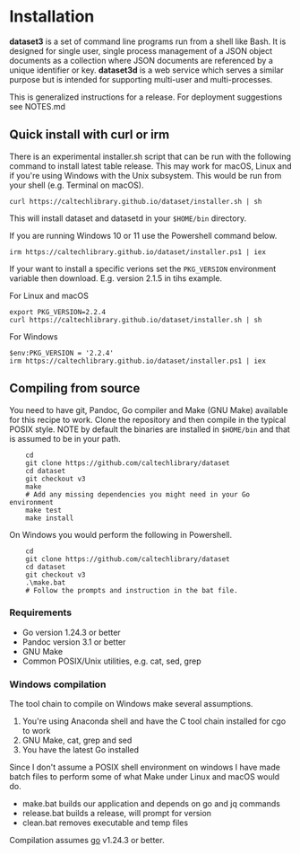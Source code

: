 Installation
============

__dataset3__ is a set of command line programs run from a shell like Bash. It is designed for single user, single process management of a JSON object documents as a collection where JSON documents are referenced by a unique identifier or key. __dataset3d__ is a web service which serves a similar purpose but is intended for supporting multi-user and multi-processes.

This is generalized instructions for a release.  For deployment suggestions see NOTES.md

Quick install with curl or irm
------------------------------

There is an experimental installer.sh script that can be run with the following command to install latest table release. This may  work for macOS, Linux and if you're using Windows with the Unix subsystem. This would be run from your shell (e.g. Terminal on macOS).

~~~
curl https://caltechlibrary.github.io/dataset/installer.sh | sh
~~~

This will install dataset and datasetd in your `$HOME/bin` directory.

If you are running Windows 10 or 11 use the Powershell command
below.

~~~
irm https://caltechlibrary.github.io/dataset/installer.ps1 | iex
~~~

If your want to install a specific verions set the `PKG_VERSION` environment
variable then download. E.g. version 2.1.5 in tihs example.

For Linux and macOS

~~~
export PKG_VERSION=2.2.4
curl https://caltechlibrary.github.io/dataset/installer.sh | sh
~~~

For Windows

~~~
$env:PKG_VERSION = '2.2.4'
irm https://caltechlibrary.github.io/dataset/installer.ps1 | iex
~~~

## Compiling from source

You need to have git, Pandoc, Go compiler and Make (GNU Make) available for 
this recipe to work.  Clone the repository and then compile in the typical
POSIX style. NOTE by default the binaries are installed in `$HOME/bin` and
that is assumed to be in your path.

```shell
    cd
    git clone https://github.com/caltechlibrary/dataset
    cd dataset
    git checkout v3
    make
    # Add any missing dependencies you might need in your Go environment
    make test
    make install
```

On Windows you would perform the following in Powershell.

```shell
    cd
    git clone https://github.com/caltechlibrary/dataset
    cd dataset
    git checkout v3
    .\make.bat
    # Follow the prompts and instruction in the bat file.
```


### Requirements

- Go version 1.24.3 or better
- Pandoc version 3.1 or better
- GNU Make
- Common POSIX/Unix utilities, e.g. cat, sed, grep

### Windows compilation

The tool chain to compile on Windows make several assumptions.

1. You're using Anaconda shell and have the C tool chain installed for
   cgo to work
2. GNU Make, cat, grep and sed
3. You have the latest Go installed

Since I don't assume a POSIX shell environment on windows I have made
batch files to perform some of what Make under Linux and macOS would do.

- make.bat builds our application and depends on go and jq commands
- release.bat builds a release, will prompt for version
- clean.bat removes executable and temp files

Compilation assumes [go](https://github.com/golang/go) v1.24.3 or better.

